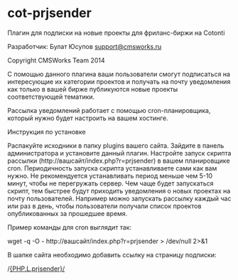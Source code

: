 cot-prjsender
=============

Плагин для подписки на новые проекты для фриланс-биржи на Cotonti

Разработчик: Булат Юсупов support@cmsworks.ru

Copyright CMSWorks Team 2014

С помощью данного плагина ваши пользователи смогут подписаться на интересующие их категории проектов и получать на почту уведомления как только в вашей бирже публикуются новые проекты соответствующей тематики.

Рассылка уведомлений работает с помощью cron-планировщика, который нужно будет настроить на вашем хостинге. 

Инструкция по установке

Распакуйте исходники в папку plugins вашего сайта.
Зайдите в панель администратора и установите данный плагин.
Настройте запуск скрипта рассылки (http://вашсайт/index.php?r=prjsender) в вашем планировщике cron. Периодичность запуска скрипта устанавливаете сами как вам нужно. Не рекомендуется устанавливать период меньше чем 5-10 минут, чтобы не перегружать сервер. Чем чаще будет запускаться скрипт, тем быстрее будут приходить уведомления о новых проектах на почту пользователей. Например можно запускать рассылку каждый час или раз в день, чтобы пользователи получали список проектов опубликованных за прошедшее время.

Пример команды для cron выглядит так: 

wget -q -O - http://вашсайт/index.php?r=prjsender > /dev/null 2>&1

 
В шапке сайта необходимо добавить ссылку на страницу подписки:

/<a href="{PHP|cot_url('prjsender')}">{PHP.L.prjsender}/</a>
